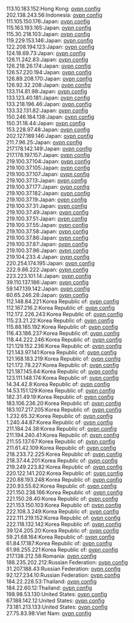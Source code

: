 113.10.183.152:Hong Kong: [ovpn config](vpn/113_10_183_152.ovpn)  
202.138.243.56:Indonesia: [ovpn config](vpn/202_138_243_56.ovpn)  
111.105.150.176:Japan: [ovpn config](vpn/111_105_150_176.ovpn)  
115.163.193.165:Japan: [ovpn config](vpn/115_163_193_165.ovpn)  
115.30.218.103:Japan: [ovpn config](vpn/115_30_218_103.ovpn)  
119.229.153.146:Japan: [ovpn config](vpn/119_229_153_146.ovpn)  
122.208.194.123:Japan: [ovpn config](vpn/122_208_194_123.ovpn)  
124.18.69.73:Japan: [ovpn config](vpn/124_18_69_73.ovpn)  
126.11.242.83:Japan: [ovpn config](vpn/126_11_242_83.ovpn)  
126.218.26.174:Japan: [ovpn config](vpn/126_218_26_174.ovpn)  
126.57.220.194:Japan: [ovpn config](vpn/126_57_220_194.ovpn)  
126.89.208.170:Japan: [ovpn config](vpn/126_89_208_170.ovpn)  
126.92.32.208:Japan: [ovpn config](vpn/126_92_32_208.ovpn)  
133.114.81.98:Japan: [ovpn config](vpn/133_114_81_98.ovpn)  
133.123.40.181:Japan: [ovpn config](vpn/133_123_40_181.ovpn)  
133.218.196.46:Japan: [ovpn config](vpn/133_218_196_46.ovpn)  
133.32.131.82:Japan: [ovpn config](vpn/133_32_131_82.ovpn)  
150.246.184.138:Japan: [ovpn config](vpn/150_246_184_138.ovpn)  
150.31.18.44:Japan: [ovpn config](vpn/150_31_18_44.ovpn)  
153.228.97.48:Japan: [ovpn config](vpn/153_228_97_48.ovpn)  
202.127.189.146:Japan: [ovpn config](vpn/202_127_189_146.ovpn)  
211.7.96.25:Japan: [ovpn config](vpn/211_7_96_25.ovpn)  
217.178.142.149:Japan: [ovpn config](vpn/217_178_142_149.ovpn)  
217.178.197.157:Japan: [ovpn config](vpn/217_178_197_157.ovpn)  
219.100.37.104:Japan: [ovpn config](vpn/219_100_37_104.ovpn)  
219.100.37.105:Japan: [ovpn config](vpn/219_100_37_105.ovpn)  
219.100.37.107:Japan: [ovpn config](vpn/219_100_37_107.ovpn)  
219.100.37.13:Japan: [ovpn config](vpn/219_100_37_13.ovpn)  
219.100.37.177:Japan: [ovpn config](vpn/219_100_37_177.ovpn)  
219.100.37.182:Japan: [ovpn config](vpn/219_100_37_182.ovpn)  
219.100.37.19:Japan: [ovpn config](vpn/219_100_37_19.ovpn)  
219.100.37.31:Japan: [ovpn config](vpn/219_100_37_31.ovpn)  
219.100.37.49:Japan: [ovpn config](vpn/219_100_37_49.ovpn)  
219.100.37.51:Japan: [ovpn config](vpn/219_100_37_51.ovpn)  
219.100.37.55:Japan: [ovpn config](vpn/219_100_37_55.ovpn)  
219.100.37.58:Japan: [ovpn config](vpn/219_100_37_58.ovpn)  
219.100.37.86:Japan: [ovpn config](vpn/219_100_37_86.ovpn)  
219.100.37.87:Japan: [ovpn config](vpn/219_100_37_87.ovpn)  
219.100.37.96:Japan: [ovpn config](vpn/219_100_37_96.ovpn)  
219.104.233.4:Japan: [ovpn config](vpn/219_104_233_4.ovpn)  
220.254.174.195:Japan: [ovpn config](vpn/220_254_174_195.ovpn)  
222.9.86.222:Japan: [ovpn config](vpn/222_9_86_222.ovpn)  
223.223.101.14:Japan: [ovpn config](vpn/223_223_101_14.ovpn)  
39.110.137.186:Japan: [ovpn config](vpn/39_110_137_186.ovpn)  
59.147.139.142:Japan: [ovpn config](vpn/59_147_139_142.ovpn)  
60.65.246.28:Japan: [ovpn config](vpn/60_65_246_28.ovpn)  
112.148.84.221:Korea Republic of: [ovpn config](vpn/112_148_84_221.ovpn)  
112.167.216.2:Korea Republic of: [ovpn config](vpn/112_167_216_2.ovpn)  
112.172.226.243:Korea Republic of: [ovpn config](vpn/112_172_226_243.ovpn)  
115.23.21.22:Korea Republic of: [ovpn config](vpn/115_23_21_22.ovpn)  
115.88.185.192:Korea Republic of: [ovpn config](vpn/115_88_185_192.ovpn)  
116.43.186.237:Korea Republic of: [ovpn config](vpn/116_43_186_237.ovpn)  
118.44.222.246:Korea Republic of: [ovpn config](vpn/118_44_222_246.ovpn)  
121.129.152.236:Korea Republic of: [ovpn config](vpn/121_129_152_236.ovpn)  
121.143.97.141:Korea Republic of: [ovpn config](vpn/121_143_97_141.ovpn)  
121.168.183.219:Korea Republic of: [ovpn config](vpn/121_168_183_219.ovpn)  
121.172.78.227:Korea Republic of: [ovpn config](vpn/121_172_78_227.ovpn)  
121.187.145.64:Korea Republic of: [ovpn config](vpn/121_187_145_64.ovpn)  
123.111.148.174:Korea Republic of: [ovpn config](vpn/123_111_148_174.ovpn)  
14.34.42.8:Korea Republic of: [ovpn config](vpn/14_34_42_8.ovpn)  
14.53.151.129:Korea Republic of: [ovpn config](vpn/14_53_151_129.ovpn)  
182.31.49.19:Korea Republic of: [ovpn config](vpn/182_31_49_19.ovpn)  
183.106.236.20:Korea Republic of: [ovpn config](vpn/183_106_236_20.ovpn)  
183.107.217.205:Korea Republic of: [ovpn config](vpn/183_107_217_205.ovpn)  
1.232.65.32:Korea Republic of: [ovpn config](vpn/1_232_65_32.ovpn)  
1.240.44.87:Korea Republic of: [ovpn config](vpn/1_240_44_87.ovpn)  
211.184.24.38:Korea Republic of: [ovpn config](vpn/211_184_24_38.ovpn)  
211.194.240.41:Korea Republic of: [ovpn config](vpn/211_194_240_41.ovpn)  
211.55.137.67:Korea Republic of: [ovpn config](vpn/211_55_137_67.ovpn)  
211.61.42.109:Korea Republic of: [ovpn config](vpn/211_61_42_109.ovpn)  
218.233.72.225:Korea Republic of: [ovpn config](vpn/218_233_72_225.ovpn)  
218.37.44.201:Korea Republic of: [ovpn config](vpn/218_37_44_201.ovpn)  
219.249.223.82:Korea Republic of: [ovpn config](vpn/219_249_223_82.ovpn)  
220.122.141.202:Korea Republic of: [ovpn config](vpn/220_122_141_202.ovpn)  
220.88.193.248:Korea Republic of: [ovpn config](vpn/220_88_193_248.ovpn)  
220.93.55.62:Korea Republic of: [ovpn config](vpn/220_93_55_62.ovpn)  
221.150.238.166:Korea Republic of: [ovpn config](vpn/221_150_238_166.ovpn)  
221.150.28.40:Korea Republic of: [ovpn config](vpn/221_150_28_40.ovpn)  
221.153.150.103:Korea Republic of: [ovpn config](vpn/221_153_150_103.ovpn)  
222.108.3.249:Korea Republic of: [ovpn config](vpn/222_108_3_249.ovpn)  
222.111.219.152:Korea Republic of: [ovpn config](vpn/222_111_219_152.ovpn)  
222.118.132.142:Korea Republic of: [ovpn config](vpn/222_118_132_142.ovpn)  
39.124.205.20:Korea Republic of: [ovpn config](vpn/39_124_205_20.ovpn)  
59.21.68.164:Korea Republic of: [ovpn config](vpn/59_21_68_164.ovpn)  
61.84.17.187:Korea Republic of: [ovpn config](vpn/61_84_17_187.ovpn)  
61.98.255.221:Korea Republic of: [ovpn config](vpn/61_98_255_221.ovpn)  
217.138.212.58:Romania: [ovpn config](vpn/217_138_212_58.ovpn)  
188.235.202.212:Russian Federation: [ovpn config](vpn/188_235_202_212.ovpn)  
31.207.188.43:Russian Federation: [ovpn config](vpn/31_207_188_43.ovpn)  
92.127.234.10:Russian Federation: [ovpn config](vpn/92_127_234_10.ovpn)  
184.22.228.53:Thailand: [ovpn config](vpn/184_22_228_53.ovpn)  
184.22.60.12:Thailand: [ovpn config](vpn/184_22_60_12.ovpn)  
198.98.53.130:United States: [ovpn config](vpn/198_98_53_130.ovpn)  
67.188.142.12:United States: [ovpn config](vpn/67_188_142_12.ovpn)  
73.181.213.133:United States: [ovpn config](vpn/73_181_213_133.ovpn)  
27.75.83.98:Viet Nam: [ovpn config](vpn/27_75_83_98.ovpn)  
